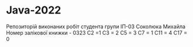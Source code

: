 # Java-2022
 Репозиторій виконаних робіт студента групи ІП-03 Соколюка Михайла
Номер залікової книжки - 0323
С2 =1
С3 = 2
С5 = 3
С7 = 1
С11 = 4
С17 = 0
